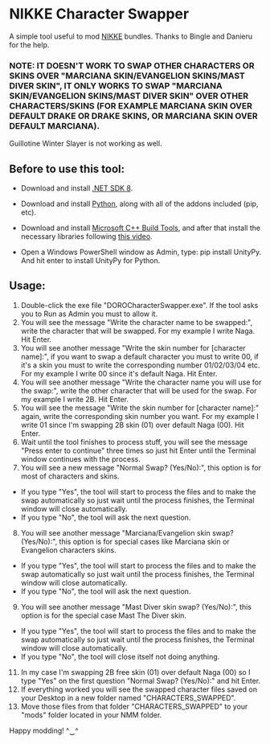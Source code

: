 # NIKKE Character Swapper
A simple tool useful to mod [NIKKE](https://nikke-en.com/) bundles. Thanks to Bingle and Danieru for the help.

### NOTE: IT DOESN'T WORK TO SWAP OTHER CHARACTERS OR SKINS OVER "MARCIANA SKIN/EVANGELION SKINS/MAST DIVER SKIN", IT ONLY WORKS TO SWAP "MARCIANA SKIN/EVANGELION SKINS/MAST DIVER SKIN" OVER OTHER CHARACTERS/SKINS (FOR EXAMPLE MARCIANA SKIN OVER DEFAULT DRAKE OR DRAKE SKINS, OR MARCIANA SKIN OVER DEFAULT MARCIANA).
Guillotine Winter Slayer is not working as well.


## Before to use this tool:

  - Download and install [.NET SDK 8](https://dotnet.microsoft.com/en-us/download/dotnet/thank-you/sdk-8.0.404-windows-x64-installer).
  - Download and install [Python](https://www.python.org/downloads/), along with all of the addons included (pip, etc).
  - Download and install [Microsoft C++ Build Tools](https://aka.ms/vs/17/release/vs_BuildTools.exe), and after that install the necessary libraries following [this video](https://files.catbox.moe/vqsuix.mp4).

  - Open a Windows PowerShell window as Admin, type: pip install UnityPy. And hit enter to install UnityPy for Python.



## Usage:

1. Double-click the exe file "DOROCharacterSwapper.exe". If the tool asks you to Run as Admin you must to allow it.
2. You will see the message "Write the character name to be swapped:", write the character that will be swapped. For my example I write Naga. Hit Enter.
3. You will see another message "Write the skin number for [character name]:", if you want to swap a default character you must to write 00, if it's a skin you must to write the corresponding number 01/02/03/04 etc. For my example I write 00 since it's default Naga. Hit Enter.
4. You will see another message "Write the character name you will use for the swap:", write the other character that will be used for the swap. For my example I write 2B. Hit Enter.
5. You will see the message "Write the skin number for [character name]:" again, write the corresponding skin number you want. For my example I write 01 since I'm swapping 2B skin (01) over default Naga (00). Hit Enter.
6. Wait until the tool finishes to process stuff, you will see the message "Press enter to continue" three times so just hit Enter until the Terminal window continues with the process.
7. You will see a new message "Normal Swap? (Yes/No):", this option is for most of characters and skins.

 - If you type "Yes", the tool will start to process the files and to make the swap automatically so just wait until the process finishes, the Terminal window will close automatically.
 - If you type "No", the tool will ask the next question.

8. You will see another message "Marciana/Evangelion skin swap? (Yes/No):", this option is for special cases like Marciana skin or Evangelion characters skins.

 - If you type "Yes", the tool will start to process the files and to make the swap automatically so just wait until the process finishes, the Terminal window will close automatically.
 - If you type "No", the tool will ask the next question. 

9. You will see another message "Mast Diver skin swap? (Yes/No):", this option is for the special case Mast The Diver skin.

 - If you type "Yes", the tool will start to process the files and to make the swap automatically so just wait until the process finishes, the Terminal window will close automatically.
 - If you type "No", the tool will close itself not doing anything.

11. In my case I'm swapping 2B free skin (01) over default Naga (00) so I type "Yes" on the first question "Normal Swap? (Yes/No):" and hit Enter.
12. If everything worked you will see the swapped character files saved on your Desktop in a new folder named "CHARACTERS_SWAPPED".
13. Move those files from that folder "CHARACTERS_SWAPPED" to your "mods" folder located in your NMM folder.

Happy modding! ^‿^


